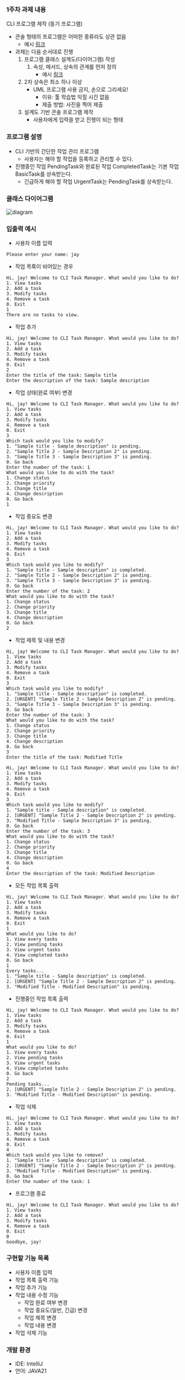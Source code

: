 ### 1주차 과제 내용

CLI 프로그램 제작 (동기 프로그램)

- 콘솔 형태의 프로그램은 어떠한 종류라도 상관 없음
    - 예시 [링크](https://www.youtube.com/watch?v=EKy4m5FxhjE)
- 과제는 다음 순서대로 진행
    1. 프로그램 클래스 설계도(다이어그램) 작성
        1. 속성, 메서드, 상속의 관계를 먼저 정의
            - 예시 [링크](https://blog.kakaocdn.net/dn/KKHyA/btrb7uJR0y0/fCTJikYRHAQWhJP5yA3x00/img.png)
    2. 2차 상속은 최소 하나 이상
        - UML 프로그램 사용 금지, 손으로 그리세요!
          - 이유: 툴 학습법 익힐 시간 없음
          - 제출 방법: 사진을 찍어 제출
    3. 설계도 기반 콘솔 프로그램 제작
        - 사용자에게 입력을 받고 진행이 되는 형태

### 프로그램 설명

- CLI 기반의 간단한 작업 관리 프로그램
    - 사용자는 해야 할 작업을 등록하고 관리할 수 있다.
- 진행중인 작업 PendingTask와 완료된 작업 CompletedTask는 기본 작업 BasicTask를 상속받는다.
    - 긴급하게 해야 할 작업 UrgentTask는 PendingTask를 상속받는다.

### 클래스 다이어그램

![diagram](https://github.com/user-attachments/assets/edb35d79-c62d-4d34-b620-0bd42dd2c48e)

### 입출력 예시

- 사용자 이름 입력

```
Please enter your name: jay
```

- 작업 목록이 비어있는 경우

```
Hi, jay! Welcome to CLI Task Manager. What would you like to do?
1. View tasks
2. Add a task
3. Modify tasks
4. Remove a task
0. Exit
1
There are no tasks to view.
```

- 작업 추가

```
Hi, jay! Welcome to CLI Task Manager. What would you like to do?
1. View tasks
2. Add a task
3. Modify tasks
4. Remove a task
0. Exit
2
Enter the title of the task: Sample title
Enter the description of the task: Sample description
```

- 작업 상태(완료 여부) 변경


```
Hi, jay! Welcome to CLI Task Manager. What would you like to do?
1. View tasks
2. Add a task
3. Modify tasks
4. Remove a task
0. Exit
3
Which task would you like to modify?
1. "Sample title - Sample description" is pending.
2. "Sample Title 2 - Sample Description 2" is pending.
3. "Sample Title 3 - Sample Description 3" is pending.
0. Go back
Enter the number of the task: 1
What would you like to do with the task?
1. Change status
2. Change priority
3. Change title
4. Change description
0. Go back
1
```

- 작업 중요도 변경

```
Hi, jay! Welcome to CLI Task Manager. What would you like to do?
1. View tasks
2. Add a task
3. Modify tasks
4. Remove a task
0. Exit
3
Which task would you like to modify?
1. "Sample title - Sample description" is completed.
2. "Sample Title 2 - Sample Description 2" is pending.
3. "Sample Title 3 - Sample Description 3" is pending.
0. Go back
Enter the number of the task: 2
What would you like to do with the task?
1. Change status
2. Change priority
3. Change title
4. Change description
0. Go back
2
```

- 작업 제목 및 내용 변경

```
Hi, jay! Welcome to CLI Task Manager. What would you like to do?
1. View tasks
2. Add a task
3. Modify tasks
4. Remove a task
0. Exit
3
Which task would you like to modify?
1. "Sample title - Sample description" is completed.
2. [URGENT] "Sample Title 2 - Sample Description 2" is pending.
3. "Sample Title 3 - Sample Description 3" is pending.
0. Go back
Enter the number of the task: 3
What would you like to do with the task?
1. Change status
2. Change priority
3. Change title
4. Change description
0. Go back
3
Enter the title of the task: Modified Title

Hi, jay! Welcome to CLI Task Manager. What would you like to do?
1. View tasks
2. Add a task
3. Modify tasks
4. Remove a task
0. Exit
3
Which task would you like to modify?
1. "Sample title - Sample description" is completed.
2. [URGENT] "Sample Title 2 - Sample Description 2" is pending.
3. "Modified Title - Sample Description 3" is pending.
0. Go back
Enter the number of the task: 3
What would you like to do with the task?
1. Change status
2. Change priority
3. Change title
4. Change description
0. Go back
4
Enter the description of the task: Modified Description
```

- 모든 작업 목록 출력

```
Hi, jay! Welcome to CLI Task Manager. What would you like to do?
1. View tasks
2. Add a task
3. Modify tasks
4. Remove a task
0. Exit
1
What would you like to do?
1. View every tasks
2. View pending tasks
3. View urgent tasks
4. View completed tasks
0. Go back
1
Every tasks...
1. "Sample title - Sample description" is completed.
2. [URGENT] "Sample Title 2 - Sample Description 2" is pending.
3. "Modified Title - Modified Description" is pending.
```

- 진행중인 작업 목록 출력

```
Hi, jay! Welcome to CLI Task Manager. What would you like to do?
1. View tasks
2. Add a task
3. Modify tasks
4. Remove a task
0. Exit
1
What would you like to do?
1. View every tasks
2. View pending tasks
3. View urgent tasks
4. View completed tasks
0. Go back
2
Pending tasks...
2. [URGENT] "Sample Title 2 - Sample Description 2" is pending.
3. "Modified Title - Modified Description" is pending.
```

- 작업 삭제

```
Hi, jay! Welcome to CLI Task Manager. What would you like to do?
1. View tasks
2. Add a task
3. Modify tasks
4. Remove a task
0. Exit
4
Which task would you like to remove?
1. "Sample title - Sample description" is completed.
2. [URGENT] "Sample Title 2 - Sample Description 2" is pending.
3. "Modified Title - Modified Description" is pending.
0. Go back
Enter the number of the task: 1
```

- 프로그램 종료

```
Hi, jay! Welcome to CLI Task Manager. What would you like to do?
1. View tasks
2. Add a task
3. Modify tasks
4. Remove a task
0. Exit
0
Goodbye, jay!
```

### 구현할 기능 목록

- 사용자 이름 입력
- 작업 목록 출력 기능
- 작업 추가 기능
- 작업 내용 수정 기능
    - 작업 완료 여부 변경
    - 작업 중요도(일반, 긴급) 변경
    - 작업 제목 변경
    - 작업 내용 변경
- 작업 삭제 기능

### 개발 환경

- IDE: IntelliJ
- 언어: JAVA21
